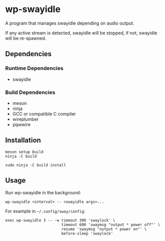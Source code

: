 # wp-swayidle

A program that manages swayidle depending on audio output.

If any active stream is detected, swayidle will be stopped, if not, swayidle
will be re-spawned.

## Dependencies

### Runtime Dependencies

- swayidle

### Build Dependencies

- meson
- ninja
- GCC or compatible C compiler
- wireplumber
- pipewire

## Installation

    meson setup build
    ninja -C build

    sudo ninja -C build install

## Usage

Run wp-swayidle in the background:

    wp-swayidle <interval> -- <swayidle args>...

For example in `~/.config/sway/config`:

    exec wp-swayidle 3 -- -w timeout 300 'swaylock' \
                             timeout 600 'swaymsg "output * power off"' \
                             resume 'swaymsg "output * power on"' \
                             before-sleep 'swaylock'
